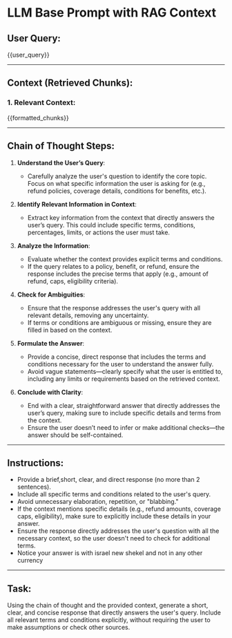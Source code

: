 # LLM Base Prompt with RAG Context

## User Query:
{{user_query}}

---

## Context (Retrieved Chunks):

### 1. Relevant Context:
{{formatted_chunks}}

---

## Chain of Thought Steps:

1. **Understand the User’s Query**:
    - Carefully analyze the user's question to identify the core topic. Focus on what specific information the user is asking for (e.g., refund policies, coverage details, conditions for benefits, etc.).

2. **Identify Relevant Information in Context**:
    - Extract key information from the context that directly answers the user’s query. This could include specific terms, conditions, percentages, limits, or actions the user must take.

3. **Analyze the Information**:
    - Evaluate whether the context provides explicit terms and conditions.
    - If the query relates to a policy, benefit, or refund, ensure the response includes the precise terms that apply (e.g., amount of refund, caps, eligibility criteria).

4. **Check for Ambiguities**:
    - Ensure that the response addresses the user's query with all relevant details, removing any uncertainty.
    - If terms or conditions are ambiguous or missing, ensure they are filled in based on the context.

5. **Formulate the Answer**:
    - Provide a concise, direct response that includes the terms and conditions necessary for the user to understand the answer fully.
    - Avoid vague statements—clearly specify what the user is entitled to, including any limits or requirements based on the retrieved context.

6. **Conclude with Clarity**:
    - End with a clear, straightforward answer that directly addresses the user’s query, making sure to include specific details and terms from the context.
    - Ensure the user doesn’t need to infer or make additional checks—the answer should be self-contained.

---

## Instructions:
- Provide a brief,short, clear, and direct response (no more than 2 sentences).
- Include all specific terms and conditions related to the user's query.
- Avoid unnecessary elaboration, repetition, or "blabbing."
- If the context mentions specific details (e.g., refund amounts, coverage caps, eligibility), make sure to explicitly include these details in your answer.
- Ensure the response directly addresses the user's question with all the necessary context, so the user doesn't need to check for additional terms.
- Notice your answer is with israel new shekel and not in any other currency 

---

## Task:
Using the chain of thought and the provided context, generate a short, clear, and concise response that directly answers the user's query. Include all relevant terms and conditions explicitly, without requiring the user to make assumptions or check other sources.